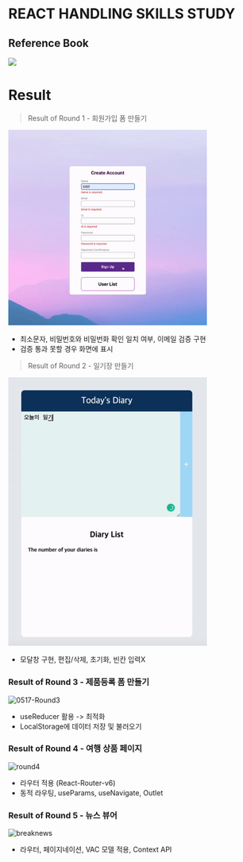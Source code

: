 # REACT HANDLING SKILLS STUDY

## Reference Book

<img src='https://image.aladin.co.kr/product/20481/95/cover500/k662635453_1.jpg' width=200 />
  
# Result

> Result of Round 1 - 회원가입 폼 만들기

<img src='./Images/react-signup.gif' width=400>

- 최소문자, 비밀번호와 비밀번화 확인 일치 여부, 이메일 검증 구현
- 검증 통과 못할 경우 화면에 표시

> Result of Round 2 - 일기장 만들기

<img src='./Images/0511-Diary.gif' width=400>

- 모달창 구현, 편집/삭제, 초기화, 빈칸 입력X


### Result of Round 3 - 제품등록 폼 만들기

![0517-Round3](https://user-images.githubusercontent.com/90392240/168814352-78642eef-e791-443a-9a06-a1fe875d409b.gif)

- useReducer 활용 -> 최적화
- LocalStorage에 데이터 저장 및 불러오기

### Result of Round 4 - 여행 상품 페이지

![round4](https://user-images.githubusercontent.com/90392240/171081893-1e8146b9-10e5-4b18-9943-91af6f756125.gif)

- 라우터 적용 (React-Router-v6)
- 동적 라우팅, useParams, useNavigate, Outlet

### Result of Round 5 - 뉴스 뷰어

![breaknews](https://user-images.githubusercontent.com/90392240/173630990-45189110-1495-4002-aa93-439eefb93c16.gif)

- 라우터, 페이지네이션, VAC 모델 적용, Context API